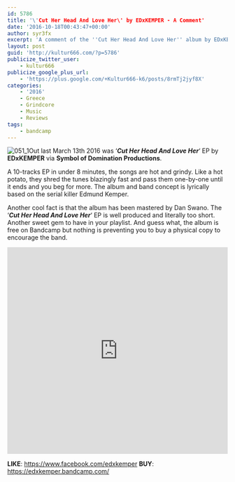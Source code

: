 ```yaml
---
id: 5786
title: '\'Cut Her Head And Love Her\' by EDxKEMPER - A Comment'
date: '2016-10-18T00:43:47+00:00'
author: syr3fx
excerpt: 'A comment of the ''Cut Her Head And Love Her'' album by EDxKEMPER (2016).'
layout: post
guid: 'http://kultur666.com/?p=5786'
publicize_twitter_user:
    - kultur666
publicize_google_plus_url:
    - 'https://plus.google.com/+Kultur666-k6/posts/8rmTj2jyf8X'
categories:
    - '2016'
    - Greece
    - Grindcore
    - Music
    - Reviews
tags:
    - bandcamp
---
```


![051_1](http://localhost:8080/wp-content/uploads/2016/10/051_1.jpg)Out last March 13th 2016 was ‘***Cut Her Head And Love Her***‘ EP by **EDxKEMPER** via **Symbol of Domination Productions**.

A 10-tracks EP in under 8 minutes, the songs are hot and grindy. Like a hot potato, they shred the tunes blazingly fast and pass them one-by-one until it ends and you beg for more. The album and band concept is lyrically based on the serial killer Edmund Kemper.

Another cool fact is that the album has been mastered by Dan Swano. The ‘***Cut Her Head And Love Her***‘ EP is well produced and literally too short. Another sweet gem to have in your playlist. And guess what, the album is free on Bandcamp but nothing is preventing you to buy a physical copy to encourage the band.

<iframe style="border: 0; width: 100%; height: 472px;" src="https://bandcamp.com/EmbeddedPlayer/album=626031561/size=large/bgcol=333333/linkcol=e99708/tracklist=false/transparent=true/" seamless></iframe>

**LIKE**: <https://www.facebook.com/edxkemper>
**BUY**: <https://edxkemper.bandcamp.com/>
